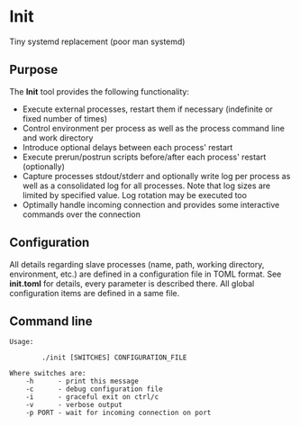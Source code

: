 # Init
Tiny systemd replacement (poor man systemd)

## Purpose
The **Init** tool provides the following functionality:

 - Execute external processes, restart them if necessary (indefinite or fixed number of times)
 - Control environment per process as well as the process command line and work directory
 - Introduce  optional delays  between each process' restart
 - Execute prerun/postrun scripts before/after each process' restart (optionally)
 - Capture processes stdout/stderr and optionally write log per process as well as a consolidated log for all processes. Note that
log sizes are limited by specified value. Log rotation may be executed too
 - Optimally handle incoming connection and provides some interactive commands over the connection

## Configuration

All details regarding slave processes (name, path, working directory, environment, etc.) are defined in a configuration file in TOML format. See **init.toml** for details, every parameter is described there. All global configuration items are defined in a same file.

## Command line

```
Usage:

        ./init [SWITCHES] CONFIGURATION_FILE

Where switches are:
    -h      - print this message
    -c      - debug configuration file
    -i      - graceful exit on ctrl/c
    -v      - verbose output
    -p PORT - wait for incoming connection on port
```

